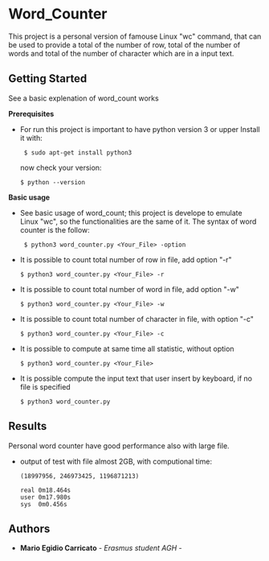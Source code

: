 # Word_Counter

This project is a personal version of famouse Linux "wc" command, that can be used to provide a total of the number of row,        total of the number of words and total of the number of character which are in a input text. 

## Getting Started
See a basic explenation of word_count works

**Prerequisites**
* For run this project is important to have python version 3 or upper
  Install it with:
  ```
   $ sudo apt-get install python3
  ```
  now check your version: 
  ```
  $ python --version
  ```

**Basic usage**
* See basic usage of word_count; this project is develope to emulate Linux "wc", so the functionalities are the same of it.
  The syntax of word counter is the follow:
  ```
   $ python3 word_counter.py <Your_File> -option
  ```
  
 * It is possible to count total number of row in file, add option "-r" 
   ```
   $ python3 word_counter.py <Your_File> -r 
   ```
   
 * It is possible to count total number of word in file, add option "-w" 
   ```
   $ python3 word_counter.py <Your_File> -w 
   ```
   
 * It is possible to count total number of character in file, with option "-c" 
   ```
   $ python3 word_counter.py <Your_File> -c 
   ```
  
 * It is possible to compute at same time all statistic, without option 
   ```
   $ python3 word_counter.py <Your_File> 
   ```
   
 * It is possible compute the input text that user insert by keyboard, if no file is specified
   ```
   $ python3 word_counter.py
   ```

## Results
Personal word counter have good performance also with large file. 
* output of test with file almost 2GB, with computional time:
   ```
   (18997956, 246973425, 1196871213)
   
   real	0m18.464s
   user	0m17.980s
   sys	0m0.456s

   ```
## Authors

* **Mario Egidio Carricato** - *Erasmus student AGH* - 
